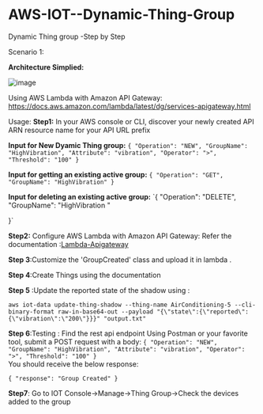 # AWS-IOT--Dynamic-Thing-Group
Dynamic Thing group -Step by Step


Scenario 1:

**Architecture Simplied:**

![image](https://user-images.githubusercontent.com/80298979/112763811-ab78ae00-9023-11eb-8bc4-24c08fbd0f2f.png)





Using AWS Lambda with Amazon API Gateway:
https://docs.aws.amazon.com/lambda/latest/dg/services-apigateway.html

Usage:
**Step1:**
In your AWS console or CLI, discover your newly created API ARN resource name for your API URL prefix

**Input  for New Dyamic Thing group:**
`{
    "Operation": "NEW",
    "GroupName": "HighVibration",
    "Attribute": "vibration",
    "Operator": ">",
    "Threshold": "100"
}`

**Input for getting an existing active group:**
`{
    "Operation": "GET",
    "GroupName": "HighVibration"
}`	


**Input for deleting an existing active group:**
`{
    "Operation": "DELETE",
    "GroupName": "HighVibration "
	
}`

**Step2:**
Configure AWS Lambda with Amazon API Gateway:
Refer the documentation :[Lambda-Apigateway](https://docs.aws.amazon.com/lambda/latest/dg/services-apigateway.html)

**Step 3**:Customize the 'GroupCreated' class and upload it in lambda .

**Step 4**:Create Things using the documentation

**Step 5** :Update the reported state of the shadow using :

`aws iot-data update-thing-shadow --thing-name AirConditioning-5 --cli-binary-format raw-in-base64-out --payload "{\"state\":{\"reported\":{\"vibration\":\"200\"}}}" "output.txt"`

**Step 6**:Testing :
Find the rest api endpoint
Using Postman or your favorite tool, submit a POST request with a body:
`{
    "Operation": "NEW",
    "GroupName": "HighVibration",
    "Attribute": "vibration",
    "Operator": ">",
    "Threshold": "100"
}`	
You should receive the below response:

`{
    "response": "Group Created"
}`

**Step7**:
Go to IOT Console->Manage->Thing Group->Check the devices added to the group 




